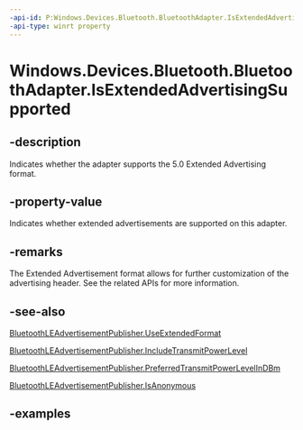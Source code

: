 ```yaml
---
-api-id: P:Windows.Devices.Bluetooth.BluetoothAdapter.IsExtendedAdvertisingSupported
-api-type: winrt property
---
```


<!-- Property syntax.
public bool IsExtendedAdvertisingSupported { get; }
-->

# Windows.Devices.Bluetooth.BluetoothAdapter.IsExtendedAdvertisingSupported

## -description
Indicates whether the adapter supports the 5.0 Extended Advertising format.

## -property-value
Indicates whether extended advertisements are supported on this adapter.

## -remarks
The Extended Advertisement format allows for further customization of the advertising header. See the related APIs for more information.

## -see-also
[BluetoothLEAdvertisementPublisher.UseExtendedFormat](bluetoothleadvertisementpublisher_useextendedformat.md)

[BluetoothLEAdvertisementPublisher.IncludeTransmitPowerLevel](bluetoothleadvertisementpublisher_includetransmitpowerlevel.md)

[BluetoothLEAdvertisementPublisher.PreferredTransmitPowerLevelInDBm](bluetoothleadvertisementpublisher_preferredtransmitpowerlevelindbm.md)

[BluetoothLEAdvertisementPublisher.IsAnonymous](bluetoothleadvertisementpublisher_isanonymous.md)

## -examples

